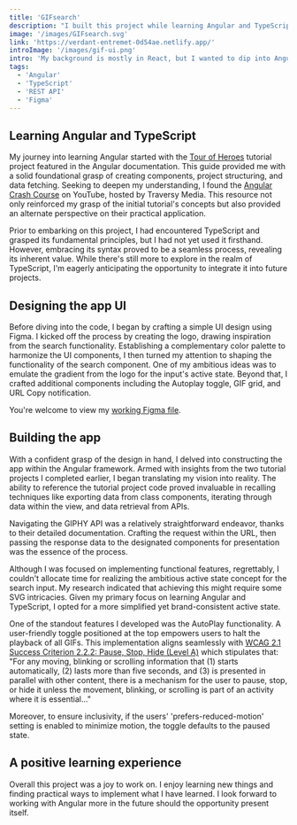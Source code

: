 ```yaml
---
title: 'GIFsearch'
description: "I built this project while learning Angular and TypeScript. It utilizes the Giphy Search API to display gifs based on user provided keywords. My favorite feature is related to accessibility, it pauses the gif playback according to the user's prefers-reduced-motion settings."
image: '/images/GIFsearch.svg'
link: 'https://verdant-entremet-0d54ae.netlify.app/'
introImage: '/images/gif-ui.png'
intro: 'My background is mostly in React, but I wanted to dip into Angular to broaden my knowledge. After learning the fundamentals of both Angular and TypeScript, I built a GIF search app that allows a user to search for GIFs by keyword, and copy the URL to their selected GIF. In addition to building the app, I designed the logo, UI components, and overall layout using Figma.'
tags:
  - 'Angular'
  - 'TypeScript'
  - 'REST API'
  - 'Figma'
---
```


## Learning Angular and TypeScript

My journey into learning Angular started with the [Tour of Heroes](https://angular.io/tutorial/tour-of-heroes) tutorial project featured in the Angular documentation. This guide provided me with a solid foundational grasp of creating components, project structuring, and data fetching. Seeking to deepen my understanding, I found the [Angular Crash Course](https://www.youtube.com/watch?v=3dHNOWTI7H8) on YouTube, hosted by Traversy Media. This resource not only reinforced my grasp of the initial tutorial's concepts but also provided an alternate perspective on their practical application.

Prior to embarking on this project, I had encountered TypeScript and grasped its fundamental principles, but I had not yet used it firsthand. However, embracing its syntax proved to be a seamless process, revealing its inherent value. While there's still more to explore in the realm of TypeScript, I'm eagerly anticipating the opportunity to integrate it into future projects.

## Designing the app UI

Before diving into the code, I began by crafting a simple UI design using Figma. I kicked off the process by creating the logo, drawing inspiration from the search functionality. Establishing a complementary color palette to harmonize the UI components, I then turned my attention to shaping the functionality of the search component. One of my ambitious ideas was to emulate the gradient from the logo for the input's active state. Beyond that, I crafted additional components including the Autoplay toggle, GIF grid, and URL Copy notification.

You're welcome to view my [working Figma file](https://www.figma.com/file/AiK4ZExoQREqChBgzvVaU7/gif-search?type=design&node-id=0%3A1&mode=design&t=k47vOwgNFG9Go7T7-1).

## Building the app

With a confident grasp of the design in hand, I delved into constructing the app within the Angular framework. Armed with insights from the two tutorial projects I completed earlier, I began translating my vision into reality. The ability to reference the tutorial project code proved invaluable in recalling techniques like exporting data from class components, iterating through data within the view, and data retrieval from APIs.

Navigating the GIPHY API was a relatively straightforward endeavor, thanks to their detailed documentation. Crafting the request within the URL, then passing the response data to the designated components for presentation was the essence of the process.

Although I was focused on implementing functional features, regrettably, I couldn't allocate time for realizing the ambitious active state concept for the search input. My research indicated that achieving this might require some SVG intricacies. Given my primary focus on learning Angular and TypeScript, I opted for a more simplified yet brand-consistent active state.

One of the standout features I developed was the AutoPlay functionality. A user-friendly toggle positioned at the top empowers users to halt the playback of all GIFs. This implementation aligns seamlessly with [WCAG 2.1 Success Criterion 2.2.2: Pause, Stop, Hide (Level A)](https://www.w3.org/WAI/WCAG21/Understanding/pause-stop-hide.html) which stipulates that: "For any moving, blinking or scrolling information that (1) starts automatically, (2) lasts more than five seconds, and (3) is presented in parallel with other content, there is a mechanism for the user to pause, stop, or hide it unless the movement, blinking, or scrolling is part of an activity where it is essential..."

Moreover, to ensure inclusivity, if the users' 'prefers-reduced-motion' setting is enabled to minimize motion, the toggle defaults to the paused state.

## A positive learning experience

Overall this project was a joy to work on. I enjoy learning new things and finding practical ways to implement what I have learned. I look forward to working with Angular more in the future should the opportunity present itself.
